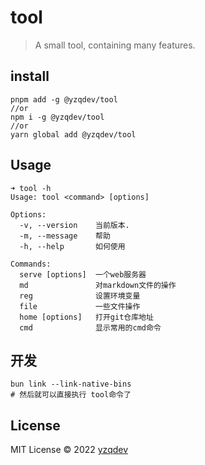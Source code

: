 # tool

> A small tool, containing many features.

## install

```shell
pnpm add -g @yzqdev/tool
//or
npm i -g @yzqdev/tool
//or 
yarn global add @yzqdev/tool
```

## Usage

```text
➜ tool -h
Usage: tool <command> [options]

Options:
  -v, --version    当前版本.
  -m, --message    帮助
  -h, --help       如何使用

Commands:
  serve [options]  一个web服务器
  md               对markdown文件的操作
  reg              设置环境变量
  file             一些文件操作
  home [options]   打开git仓库地址
  cmd              显示常用的cmd命令
```

## 开发
```
bun link --link-native-bins 
# 然后就可以直接执行 tool命令了
```

## License

MIT License © 2022 [yzqdev](https://github.com/yzqdev)
